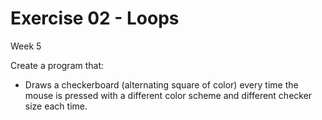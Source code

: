 # Exercise 02 - Loops

Week 5

Create a program that:
- Draws a checkerboard (alternating square of color) every time the mouse is pressed with a different color scheme and different checker size each time.
